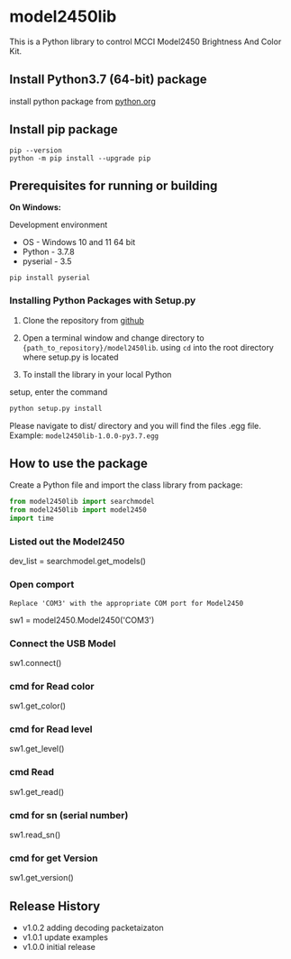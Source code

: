# model2450lib

This is a Python library to control MCCI Model2450 Brightness And Color Kit.

## Install Python3.7 (64-bit) package

install python package from [python.org](https://www.python.org/ftp/python/3.7.8/python-3.7.8-amd64.exe)

## Install pip package

```shell
pip --version
python -m pip install --upgrade pip
```

## Prerequisites for running or building

<strong>On Windows:</strong>

Development environment

* OS - Windows 10 and 11 64 bit
* Python - 3.7.8
* pyserial - 3.5

```shell
pip install pyserial
```

### Installing Python Packages with Setup.py

1. Clone the repository from [github](https://github.com/mcci-usb/model2450lib)

2. Open a terminal window and change directory to  `{path_to_repository}/model2450lib`. using `cd` into the root directory where setup.py is located

3. To install the library in your local Python

setup, enter the command

```bash
python setup.py install
```

Please navigate to dist/ directory and you will find the files .egg file.
Example: `model2450lib-1.0.0-py3.7.egg`

## How to use the package

Create a Python file and import the class library from package:

```python
from model2450lib import searchmodel
from model2450lib import model2450
import time
```

### Listed out the Model2450

dev_list = searchmodel.get_models()

### Open comport

```
Replace 'COM3' with the appropriate COM port for Model2450
```
sw1 = model2450.Model2450('COM3')

### Connect the USB Model

sw1.connect()

### cmd for Read color

sw1.get_color()

### cmd for Read level

sw1.get_level()

### cmd Read

sw1.get_read()

### cmd for sn (serial number)

sw1.read_sn()

### cmd for get Version

sw1.get_version()

## Release History

- v1.0.2 adding decoding packetaizaton
- v1.0.1 update examples
- v1.0.0 initial release
